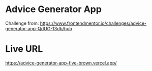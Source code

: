 # Advice Generator App
Challenge from: https://www.frontendmentor.io/challenges/advice-generator-app-QdUG-13db/hub

# Live URL
https://advice-generator-app-five-brown.vercel.app/
